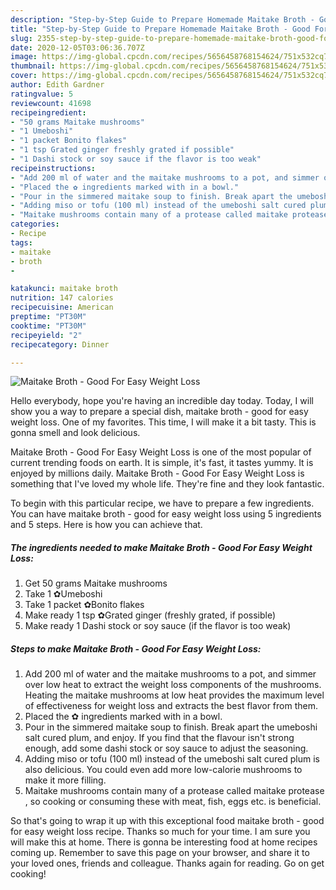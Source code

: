 ```yaml
---
description: "Step-by-Step Guide to Prepare Homemade Maitake Broth - Good For Easy Weight Loss"
title: "Step-by-Step Guide to Prepare Homemade Maitake Broth - Good For Easy Weight Loss"
slug: 2355-step-by-step-guide-to-prepare-homemade-maitake-broth-good-for-easy-weight-loss
date: 2020-12-05T03:06:36.707Z
image: https://img-global.cpcdn.com/recipes/5656458768154624/751x532cq70/maitake-broth-good-for-easy-weight-loss-recipe-main-photo.jpg
thumbnail: https://img-global.cpcdn.com/recipes/5656458768154624/751x532cq70/maitake-broth-good-for-easy-weight-loss-recipe-main-photo.jpg
cover: https://img-global.cpcdn.com/recipes/5656458768154624/751x532cq70/maitake-broth-good-for-easy-weight-loss-recipe-main-photo.jpg
author: Edith Gardner
ratingvalue: 5
reviewcount: 41698
recipeingredient:
- "50 grams Maitake mushrooms"
- "1 Umeboshi"
- "1 packet Bonito flakes"
- "1 tsp Grated ginger freshly grated if possible"
- "1 Dashi stock or soy sauce if the flavor is too weak"
recipeinstructions:
- "Add 200 ml of water and the maitake mushrooms to a pot, and simmer over low heat to extract the weight loss components of the mushrooms. Heating the maitake mushrooms at low heat provides the maximum level of effectiveness for weight loss and extracts the best flavor from them."
- "Placed the ✿ ingredients marked with in a bowl."
- "Pour in the simmered maitake soup to finish. Break apart the umeboshi salt cured plum, and enjoy. If you find that the flavour isn&#39;t strong enough, add some dashi stock or soy sauce to adjust the seasoning."
- "Adding miso or tofu (100 ml) instead of the umeboshi salt cured plum is also delicious. You could even add more low-calorie mushrooms to make it more filling."
- "Maitake mushrooms contain many of a protease called maitake protease , so cooking or consuming these with meat, fish, eggs etc. is beneficial."
categories:
- Recipe
tags:
- maitake
- broth
- 

katakunci: maitake broth  
nutrition: 147 calories
recipecuisine: American
preptime: "PT30M"
cooktime: "PT30M"
recipeyield: "2"
recipecategory: Dinner

---
```



![Maitake Broth - Good For Easy Weight Loss](https://img-global.cpcdn.com/recipes/5656458768154624/751x532cq70/maitake-broth-good-for-easy-weight-loss-recipe-main-photo.jpg)

Hello everybody, hope you're having an incredible day today. Today, I will show you a way to prepare a special dish, maitake broth - good for easy weight loss. One of my favorites. This time, I will make it a bit tasty. This is gonna smell and look delicious.



Maitake Broth - Good For Easy Weight Loss is one of the most popular of current trending foods on earth. It is simple, it's fast, it tastes yummy. It is enjoyed by millions daily. Maitake Broth - Good For Easy Weight Loss is something that I've loved my whole life. They're fine and they look fantastic.


To begin with this particular recipe, we have to prepare a few ingredients. You can have maitake broth - good for easy weight loss using 5 ingredients and 5 steps. Here is how you can achieve that.

<!--inarticleads1-->

##### The ingredients needed to make Maitake Broth - Good For Easy Weight Loss:

1. Get 50 grams Maitake mushrooms
1. Take 1 ✿Umeboshi
1. Take 1 packet ✿Bonito flakes
1. Make ready 1 tsp ✿Grated ginger (freshly grated, if possible)
1. Make ready 1 Dashi stock or soy sauce (if the flavor is too weak)




<!--inarticleads2-->

##### Steps to make Maitake Broth - Good For Easy Weight Loss:

1. Add 200 ml of water and the maitake mushrooms to a pot, and simmer over low heat to extract the weight loss components of the mushrooms. Heating the maitake mushrooms at low heat provides the maximum level of effectiveness for weight loss and extracts the best flavor from them.
1. Placed the ✿ ingredients marked with in a bowl.
1. Pour in the simmered maitake soup to finish. Break apart the umeboshi salt cured plum, and enjoy. If you find that the flavour isn&#39;t strong enough, add some dashi stock or soy sauce to adjust the seasoning.
1. Adding miso or tofu (100 ml) instead of the umeboshi salt cured plum is also delicious. You could even add more low-calorie mushrooms to make it more filling.
1. Maitake mushrooms contain many of a protease called maitake protease , so cooking or consuming these with meat, fish, eggs etc. is beneficial.




So that's going to wrap it up with this exceptional food maitake broth - good for easy weight loss recipe. Thanks so much for your time. I am sure you will make this at home. There is gonna be interesting food at home recipes coming up. Remember to save this page on your browser, and share it to your loved ones, friends and colleague. Thanks again for reading. Go on get cooking!
